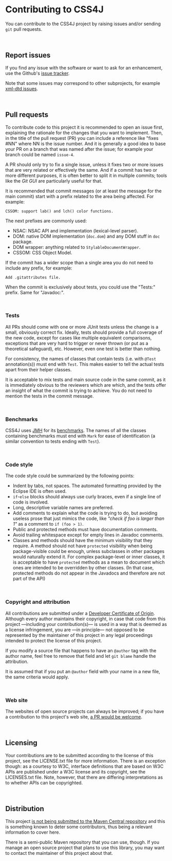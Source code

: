 # Contributing to CSS4J

 You can contribute to the CSS4J project by raising issues and/or sending `git`
pull requests.

<br/>

## Report issues

 If you find any issue with the software or want to ask for an enhancement, use
the Github's [issue tracker](https://github.com/css4j/css4j/issues).

 Note that some issues may correspond to other subprojects, for example
[xml-dtd issues](https://github.com/css4j/xml-dtd/issues).

<br/>

## Pull requests

 To contribute code to this project it is recommended to open an issue first,
explaining the rationale for the changes that you want to implement. Then, in
the title of the pull request (PR) you can include a reference like "fixes #NN"
where NN is the issue number. And it is generally a good idea to base your PR on
a branch that was named after the issue; for example your branch could be named
`issue-4`.

 A PR should only try to fix a single issue, unless it fixes two or more issues
that are very related or effectively the same. And if a commit has two or more
different purposes, it is often better to split it in multiple commits; tools
like the _Git GUI_ are particularly useful for that.

 It is recommended that commit messages (or at least the message for the main
commit) start with a prefix related to the area being affected. For example:
```
CSSOM: support lab() and lch() color functions.
```
 The next prefixes are commonly used:
- NSAC: NSAC API and implementation (lexical-level parser).
- DOM: native DOM implementation (`doc.dom`) and any DOM stuff in `doc` package.
- DOM wrapper: anything related to `StylableDocumentWrapper`.
- CSSOM: CSS Object Model.

 If the commit has a wider scope than a single area you do not need to include
any prefix, for example:
```
Add .gitattributes file.
```
 When the commit is exclusively about tests, you could use the "Tests:" prefix.
Same for "Javadoc:".

<br/>

### Tests

 All PRs should come with one or more JUnit tests unless the change is a small,
obviously correct fix. Ideally, tests should provide a full coverage of the new
code, except for cases like multiple equivalent comparisons, exceptions that are
very hard to trigger or never thrown (or put as a theoretical safeguard), etc.
However, even one test is better than nothing.

 For consistency, the names of classes that contain tests (i.e. with `@Test`
annotation(s)) must end with `Test`. This makes easier to tell the actual tests
apart from their helper classes.

 It is acceptable to mix tests and main source code in the same commit, as it is
immediately obvious to the reviewers which are which, and the tests offer an
insight of what the commit is trying to achieve. You do not need to mention the
tests in the commit message.

<br/>

### Benchmarks

 CSS4J uses [JMH](https://github.com/openjdk/jmh) for its [benchmarks](https://github.com/css4j/benchmark).
The names of all the classes containing benchmarks must end with `Mark` for ease
of identification (a similar convention to tests ending with `Test`).

<br/>

### Code style

 The code style could be summarized by the following points:

- Indent by tabs, not spaces. The automated formatting provided by the Eclipse
IDE is often used.
- `if`-`else` blocks should always use curly braces, even if a single line of
code is involved.
- Long, descriptive variable names are preferred.
- Add comments to explain what the code is trying to do, but avoiding useless
prose that just mimics the code, like _"check if foo is larger than 1"_ as a
comment to `if (foo > 1)`.
- Public and protected methods must have documentation comments.
- Avoid trailing whitespace except for empty lines in Javadoc comments.
- Classes and methods should have the minimum visibility that they require.
A method should not have `protected` visibility when being package-visible could
be enough, unless subclasses in other packages would naturally extend it. For
complex package-level or inner classes, it is acceptable to have `protected`
methods as a mean to document which ones are intended to be overridden by other
classes. (In that case, protected methods do not appear in the Javadocs and
therefore are not part of the API)

<br/>

### Copyright and attribution

 All contributions are submitted under a [Developer Certificate of Origin](DeveloperCertificateOfOrigin.txt).
Although every author maintains their copyright, in case that code from this
project —including your contribution(s)— is used in a way that is deemed as a
license infringement, you are —in principle— not opposed to be represented by
the maintainer of this project in any legal proceedings intended to protect the
license of this project.

 If you modify a source file that happens to have an `@author` tag with the
author name, feel free to remove that field and let `git blame` handle the
attribution.

 It is assumed that if you put an `@author` field with your name in a new file,
the same criteria would apply.

<br/>

### Web site

 The websites of open source projects can always be improved; if you have a
contribution to this project's web site, [a PR would be welcome](https://github.com/css4j/css4j.github.io/pulls).

<br/>

## Licensing

 Your contributions are to be submitted according to the license of this
project, see the LICENSE.txt file for more information. There is an exception
though: as a courtesy to W3C, interface definitions that are based on W3C APIs
are published under a W3C license and its copyright, see the LICENSES.txt file.
Note, however, that there are differing interpretations as to whether APIs can
be copyrighted.

<br/>

## Distribution

 This project [is not being submitted to the Maven Central repository](https://groups.google.com/g/css4j/c/op5jIoINb3M/m/IiiN-LfkDAAJ)
and this is something known to deter some contributors, thus being a relevant
information to cover here.

 There is a semi-public Maven repository that you can use, though. If you manage
an open source project that plans to use this library, you may want to contact
the maintainer of this project about that.
